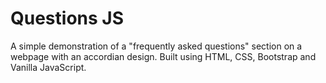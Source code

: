 # Questions JS

A simple demonstration of a "frequently asked questions" section on a webpage with an accordian design. Built using HTML, CSS, Bootstrap and Vanilla JavaScript.